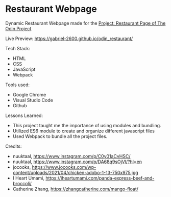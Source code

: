 # Restaurant Webpage

Dynamic Restaurant Webpage made for the [Project: Restaurant Page of The Odin Project](https://www.theodinproject.com/lessons/node-path-javascript-restaurant-page)

Live Preview: https://gabriel-2600.github.io/odin_restaurant/

Tech Stack:

- HTML
- CSS
- JavaScript
- Webpack

Tools used:

- Google Chrome
- Visual Studio Code
- Github

Lessons Learned:

- This project taught me the importance of using modules and bundling.
- Utilized ES6 module to create and organize different javascript files
- Used Webpack to bundle all the project files.

Credits:

- nuuktaal, https://www.instagram.com/p/C0y01aCvHSC/
- nuuktaal, https://www.instagram.com/p/DA68q9sOjVl/?hl=en
- jocooks, https://www.jocooks.com/wp-content/uploads/2021/04/chicken-adobo-1-13-750x975.jpg
- I Heart Umami, https://iheartumami.com/panda-express-beef-and-broccoli/
- Catherine Zhang, https://zhangcatherine.com/mango-float/
